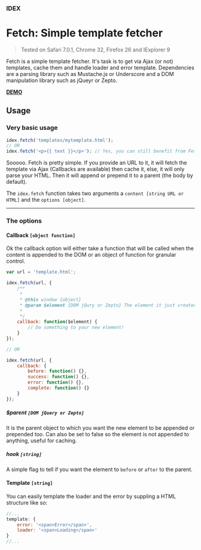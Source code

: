 ### IDEX
# Fetch: Simple template fetcher

> Tested on Safari 7.0.1, Chrome 32, Firefox 26 and IExplorer 9

Fetch is a simple template fetcher. It's task is to get via Ajax (or not) templates, cache them and handle loader and error template.
Dependencies are a parsing library such as Mustache.js or Underscore and a DOM manipulation library such as jQueyr or Zepto.

**[DEMO](http://demo.idesignexperiences.com/fetch)**


## Usage

### Very basic usage

```js
idex.fetch('templates/mytemplate.html');
// OR
idex.fetch('<p>{{ text }}</p>'); // Yes, you can still benefit from Fetch even if you don't really need it to fetch
```

Sooooo. Fetch is pretty simple. If you provide an URL to it, it will fetch the template via Ajax (Callbacks are available) then cache it, else, it will only parse your HTML. Then it will append or prepend it to a parent (the body by default).

The ```idex.fetch``` function takes two arguments a ```content [string URL or HTML]``` and the ```options [object]```.

* * *

### The options

#### Callback ```[object function]```

Ok the callback option will either take a function that will be called when the content is appended to the DOM or an object of function for granular control.

```js
var url = 'template.html';

idex.fetch(url, {
    /**
     *
     * @this window {object}
     * @param $element {DOM jQury or Zepto} The element it just created
     *
     */
    callback: function($element) {
        // Do something to your new element!
    }
});

// OR

idex.fetch(url, {
    callback: {
        before: function() {},
        success: function() {},
        error: function() {},
        complete: function() {}
    }
});
```

##### $parent ```[DOM jQuery or Zepto]```

It is the parent object to which you want the new element to be appended or prepended too.
Can also be set to false so the element is not appended to anything, useful for caching.

##### hook ```[string]```

A simple flag to tell if you want the element to ```before``` or ```after``` to the parent.

#### Template ```[string]```

You can easily template the loader and the error by suppling a HTML structure like so:

```js
//...
template: {
    error: '<span>Error</span>',
    loader: '<span>Loading</span>'
}
//...
```